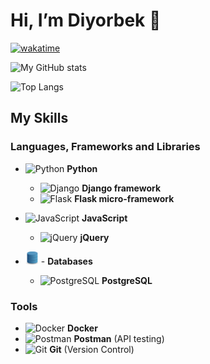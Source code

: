 # Hi, I’m Diyorbek 👋

<!-- - 🌱 I’m currently learning Django framework -->

<!---
- 👀 I’m interested in ...
- 💞️ I’m looking to collaborate on ...
- 📫 How to reach me ...
--->

[![wakatime](https://wakatime.com/badge/user/31926b20-69ad-49ae-a3b2-363bb9db3ebc.svg)](https://wakatime.com/@31926b20-69ad-49ae-a3b2-363bb9db3ebc)

![My GitHub stats](https://github-readme-stats.vercel.app/api?username=DiyorbekOlimov&show_icons=true&theme=github_dark&count_private=true)

![Top Langs](https://github-readme-stats.vercel.app/api/top-langs/?username=DiyorbekOlimov&layout=compact&&theme=github_dark)


## My Skills

### Languages, Frameworks and Libraries
* <img src="https://github.com/get-icon/geticon/blob/master/icons/python.svg" alt="Python" width="21px" height="21px"> **Python**
  - <img src="https://github.com/get-icon/geticon/blob/master/icons/django.svg" alt="Django" width="21px" height="21px"> **Django framework**
  - <img src="https://github.com/get-icon/geticon/blob/master/icons/flask.svg" alt="Flask" width="21px" height="21px"> **Flask micro-framework**

* <img src="https://github.com/get-icon/geticon/blob/master/icons/javascript.svg" alt="JavaScript" width="21px" height="21px"> **JavaScript**
  - <img src="https://github.com/get-icon/geticon/blob/master/icons/jquery-icon.svg" alt="jQuery" width="21px" height="21px"> **jQuery**

* <img src="./db.svg" alt="SQL" width="21px" height="21px"> - **Databases**
  - <img src="https://github.com/get-icon/geticon/blob/master/icons/postgresql.svg" alt="PostgreSQL" width="21px" height="21px"> **PostgreSQL**

### Tools
* <img src="https://github.com/get-icon/geticon/blob/master/icons/docker-icon.svg" alt="Docker" width="21px" height="21px"> **Docker**
* <img src="https://github.com/get-icon/geticon/blob/master/icons/postman.svg" alt="Postman" width="21px" height="21px"> **Postman** (API testing)
* <img src="https://github.com/get-icon/geticon/blob/master/icons/git-icon.svg" alt="Git" width="21px" height="21px"> **Git** (Version Control)
